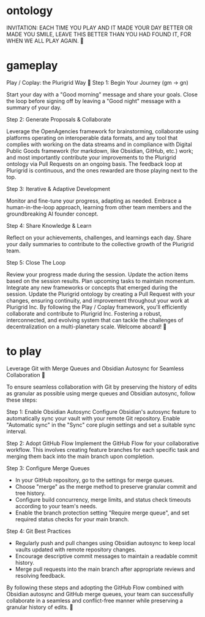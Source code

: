 # ontology
INVITATION: EACH TIME YOU PLAY AND IT MADE YOUR DAY BETTER OR MADE YOU SMILE,
LEAVE THIS BETTER THAN YOU HAD FOUND IT, FOR WHEN WE ALL PLAY AGAIN. 🌳

# gameplay
Play / Coplay: the Plurigrid Way :rocket:
Step 1: Begin Your Journey (gm -> gn)

Start your day with a "Good morning" message and share your goals. Close the loop before signing off by leaving a "Good night" message with a summary of your day.

Step 2: Generate Proposals & Collaborate

Leverage the OpenAgencies framework for brainstorming, collaborate using platforms operating on interoperable data formats, and any tool that complies with working on the data streams and in compliance with Digital Public Goods framework (for markdown, like Obsidian, GitHub, etc.) work; and most importantly contribute your improvements to the Plurigrid ontology via Pull Requests on an ongoing basis. The feedback loop at Plurigrid is continuous, and the ones rewarded are those playing next to the top.

Step 3: Iterative & Adaptive Development

Monitor and fine-tune your progress, adapting as needed. Embrace a human-in-the-loop approach, learning from other team members and the groundbreaking AI founder concept.

Step 4: Share Knowledge & Learn

Reflect on your achievements, challenges, and learnings each day. Share your daily summaries to contribute to the collective growth of the Plurigrid team.

Step 5: Close The Loop

Review your progress made during the session.
Update the action items based on the session results.
Plan upcoming tasks to maintain momentum.
Integrate any new frameworks or concepts that emerged during the session.
Update the Plurigrid ontology by creating a Pull Request with your changes, ensuring continuity, and improvement throughout your work at Plurigrid Inc.
By following the Play / Coplay framework, you'll efficiently collaborate and contribute to Plurigrid Inc. Fostering a robust, interconnected, and evolving system that can tackle the challenges of decentralization on a multi-planetary scale. Welcome aboard! :milky_way:

# to play
Leverage Git with Merge Queues and Obsidian Autosync for Seamless Collaboration :rocket:

To ensure seamless collaboration with Git by preserving the history of edits as granular as possible using merge queues and Obsidian autosync, follow these steps:

Step 1: Enable Obsidian Autosync
Configure Obsidian's autosync feature to automatically sync your vault with your remote Git repository. Enable "Automatic sync" in the "Sync" core plugin settings and set a suitable sync interval.

Step 2: Adopt GitHub Flow
Implement the GitHub Flow for your collaborative workflow. This involves creating feature branches for each specific task and merging them back into the main branch upon completion.

Step 3: Configure Merge Queues
- In your GitHub repository, go to the settings for merge queues.
- Choose "merge" as the merge method to preserve granular commit and tree history.
- Configure build concurrency, merge limits, and status check timeouts according to your team's needs.
- Enable the branch protection setting "Require merge queue", and set required status checks for your main branch.

Step 4: Git Best Practices
- Regularly push and pull changes using Obsidian autosync to keep local vaults updated with remote repository changes.
- Encourage descriptive commit messages to maintain a readable commit history.
- Merge pull requests into the main branch after appropriate reviews and resolving feedback.

By following these steps and adopting the GitHub Flow combined with Obsidian autosync and GitHub merge queues, your team can successfully collaborate in a seamless and conflict-free manner while preserving a granular history of edits. 🚀
